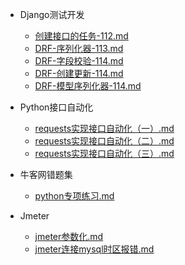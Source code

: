 - Django测试开发
  +  [创建接口的任务-112.md](Django测试开发/创建接口的任务-112.md) 
  +  [DRF-序列化器-113.md](Django测试开发/DRF-序列化器-113.md) 
  +  [DRF-字段校验-114.md](Django测试开发/DRF-字段校验-114.md) 
  +  [DRF-创建更新-114.md](Django测试开发/DRF-创建更新-114.md) 
  +  [DRF-模型序列化器-114.md](Django测试开发/DRF-模型序列化器-114.md) 
  
- Python接口自动化
  +   [requests实现接口自动化（一）.md](Python接口自动化/requests实现接口自动化（一）.md) 
  +   [requests实现接口自动化（二）.md](Python接口自动化/requests实现接口自动化（二）.md) 
  +   [requests实现接口自动化（三）.md](Python接口自动化/requests实现接口自动化（三）.md) 
  
- 牛客网错题集
  + [python专项练习.md](牛客网错题集/python专项练习.md) 
  
- Jmeter
  +  [jmeter参数化.md](Jmeter/jmeter参数化.md) 
  +  [jmeter连接mysql时区报错.md](Jmeter/jmeter连接mysql时区报错.md) 


